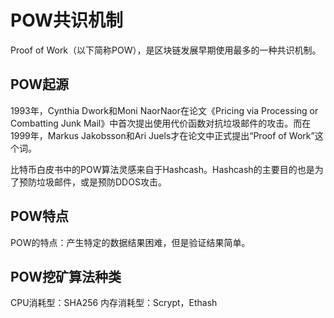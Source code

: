 # POW共识机制

Proof of Work（以下简称POW），是区块链发展早期使用最多的一种共识机制。

## POW起源

1993年，Cynthia Dwork和Moni NaorNaor在论文《Pricing via Processing or
Combatting Junk Mail》中首次提出使用代价函数对抗垃圾邮件的攻击。而在1999年，Markus Jakobsson和Ari Juels才在论文中正式提出“Proof of Work”这个词。

比特币白皮书中的POW算法灵感来自于Hashcash。Hashcash的主要目的也是为了预防垃圾邮件，或是预防DDOS攻击。

## POW特点

POW的特点：产生特定的数据结果困难，但是验证结果简单。

## POW挖矿算法种类

CPU消耗型：SHA256
内存消耗型：Scrypt，Ethash